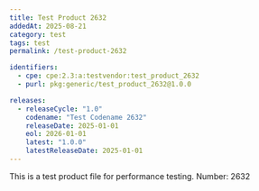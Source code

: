 ```yaml
---
title: Test Product 2632
addedAt: 2025-08-21
category: test
tags: test
permalink: /test-product-2632

identifiers:
  - cpe: cpe:2.3:a:testvendor:test_product_2632
  - purl: pkg:generic/test_product_2632@1.0.0

releases:
  - releaseCycle: "1.0"
    codename: "Test Codename 2632"
    releaseDate: 2025-01-01
    eol: 2026-01-01
    latest: "1.0.0"
    latestReleaseDate: 2025-01-01
---
```


This is a test product file for performance testing. Number: 2632
